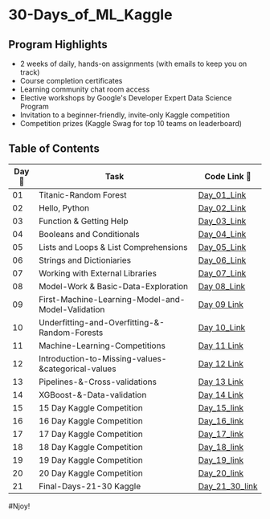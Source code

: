 # 30-Days_of_ML_Kaggle

## Program Highlights

* 2 weeks of daily, hands-on assignments (with emails to keep you on track)
* Course completion certificates
* Learning community chat room access
* Elective workshops by Google's Developer Expert Data Science Program
* Invitation to a beginner-friendly, invite-only Kaggle competition
* Competition prizes (Kaggle Swag for top 10 teams on leaderboard)

## Table of Contents

|Day📆 |Task |Code Link 🔗|
|------|-----|--------|
|01|Titanic-Random Forest|[Day_01_Link](https://github.com/Anuragtsl/30-Days_of_ML_Kaggle/tree/main/1-Day-Titanic-Random-Forest)|
|02|Hello, Python|[Day_02_Link]()|
|03|Function & Getting Help|[Day_03_Link]()|
|04|Booleans and Conditionals|[Day_04_Link]()|
|05|Lists and Loops & List Comprehensions|[Day_05_Link]()|
|06|Strings and Dictioniaries|[Day_06_Link]()|
|07|Working with External Libraries|[Day_07_Link]()|
|08|Model-Work & Basic-Data-Exploration|[Day 08_Link]()|
|09|First-Machine-Learning-Model-and-Model-Validation|[Day 09 Link]()|
|10|Underfitting-and-Overfitting-&-Random-Forests|[Day 10_Link]()|
|11|Machine-Learning-Competitions|[Day 11 Link]()|
|12|Introduction-to-Missing-values-&categorical-values|[Day 12 Link]()|
|13|Pipelines-&-Cross-validations|[Day 13 Link]()|
|14|XGBoost-&-Data-validation|[Day 14 Link]()|
|15|15 Day Kaggle Competition|[Day_15_link]()|
|16|16 Day Kaggle Competition|[Day_16_link]()|
|17|17 Day Kaggle Competition|[Day_17_link]()|
|18|18 Day Kaggle Competition|[Day_18_link]()|
|19|19 Day Kaggle Competition|[Day_19_link]()|
|20|20 Day Kaggle Competition|[Day_20_link]()|
|21|Final-Days-21-30 Kaggle|[Day_21_30_link]()|


#Njoy!
